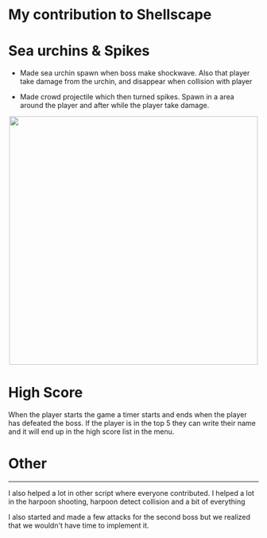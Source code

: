 # My contribution to Shellscape

# Sea urchins & Spikes

- Made sea urchin spawn when boss make shockwave. Also that player take damage from the urchin, and disappear when collision with player

- Made crowd projectile which then turned spikes. Spawn in a area around the player and after while the player take damage. 

<p align="center">
  <img src="Images&Gifs/shellscape, shockwave,urchin,spike.gif" width="500">
</p>

# High Score
When the player starts the game a timer starts and ends when the player has defeated the boss. If the player is in the top 5 they can write their name and it will end up in the high score list in the menu. 

# Other
---
I also helped a lot in other script where everyone contributed. 
I helped a lot in the harpoon shooting, harpoon detect collision and a bit of everything

I also started and made a few attacks for the second boss but we realized that we wouldn't have time to implement it. 
